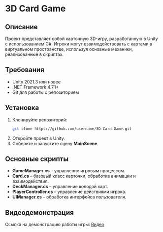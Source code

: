 # 3D Card Game

## Описание
Проект представляет собой карточную 3D-игру, разработанную в Unity с использованием C#.
Игроки могут взаимодействовать с картами в виртуальном пространстве, используя основные механики, реализованные в скриптах.

## Требования
- Unity 2021.3 или новее
- .NET Framework 4.7.1+
- Git для работы с репозиторием

## Установка
1. Клонируйте репозиторий:
   ```sh
   git clone https://github.com/username/3D-Card-Game.git
   ```
2. Откройте проект в Unity.
3. Соберите и запустите сцену **MainScene**.

## Основные скрипты
- **GameManager.cs** – управление игровым процессом.
- **Card.cs** – базовый класс карточки, обработка анимации и взаимодействия.
- **DeckManager.cs** – управление колодой карт.
- **PlayerController.cs** – управление действиями игрока.
- **UIManager.cs** – обработка интерфейса пользователя.

## Видеодемонстрация
Ссылка на демонстрацию работы игры: [Видео](https://drive.google.com/drive/folders/1b2fhO02u1cf6lPFzBMvorJcRvNaVhovj?usp=sharing)


